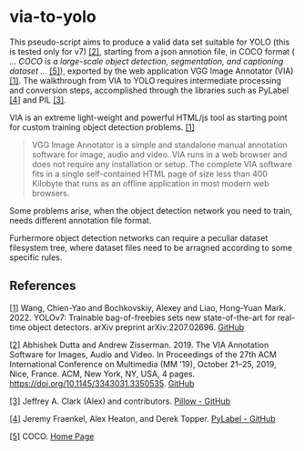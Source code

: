 # via-to-yolo

This pseudo-script aims to produce a valid data set suitable for YOLO (this is tested only for v7) [[2]](#2), starting from a json annotion file, in COCO format (<i> ... COCO is a large-scale object detection, segmentation, and captioning dataset ... </i> [[5]](#5)), exported by the web application VGG Image Annotator (VIA) [[1]](#1). 
The walkthrough from VIA to YOLO requires intermediate processing and conversion steps, accomplished through the libraries such as PyLabel [[4]](#4) and PIL [[3]](#3).

VIA is an extreme light-weight and powerful HTML/js tool as starting point for custom training object detection problems. [[1]](#1)
>VGG Image Annotator is a simple and standalone manual annotation software for image, audio and video. VIA runs in a web browser and does not require any installation or setup. The complete VIA software fits in a single self-contained HTML page of size less than 400 Kilobyte that runs as an offline application in most modern web browsers.

Some problems arise, when the object detection network you need to train, needs different annotation file format.

Furhermore object detection networks can require a peculiar dataset filesystem tree, where dataset files need to be arragned according to some specific rules.

## References
<a id="1" target="_blank" rel="noopener noreferrer" href="https://github.com/WongKinYiu/yolov7">[1]</a> 
Wang, Chien-Yao and Bochkovskiy, Alexey and Liao, Hong-Yuan Mark. 2022. YOLOv7: Trainable bag-of-freebies sets new state-of-the-art for real-time object detectors. arXiv preprint arXiv:2207.02696. <a target="_blank" rel="noopener noreferrer" href="https://github.com/WongKinYiu/yolov7">GitHub</a>

<a id="2" target="_blank" rel="noopener noreferrer" href="https://www.robots.ox.ac.uk/~vgg/software/via/">[2]</a> Abhishek Dutta and Andrew Zisserman. 2019. The VIA Annotation Software for Images, Audio and Video. In Proceedings of the 27th ACM International Conference on Multimedia (MM ’19), October 21–25, 2019, Nice, France. ACM, New York, NY, USA, 4 pages. https://doi.org/10.1145/3343031.3350535. <a target="_blank" rel="noopener noreferrer" href="https://github.com/ox-vgg/via">GitHub</a>

<a id="3" target="_blank" rel="noopener noreferrer" href="https://github.com/python-pillow/Pillow">[3]</a> Jeffrey A. Clark (Alex) and contributors. <a target="_blank" rel="noopener noreferrer" href="https://github.com/python-pillow/Pillow"> Pillow - GitHub </a>

<a id="4" target="_blank" rel="noopener noreferrer" href="https://github.com/pylabel-project/pylabel">[4]</a> Jeremy Fraenkel, Alex Heaton, and Derek Topper. <a target="_blank" rel="noopener noreferrer" href="https://github.com/pylabel-project/pylabel"> PyLabel - GitHub </a>

<a id="5" target="_blank" rel="noopener noreferrer" href="https://cocodataset.org/#home">[5]</a> COCO. <a target="_blank" rel="noopener noreferrer" href="https://cocodataset.org/#home">Home Page </a>